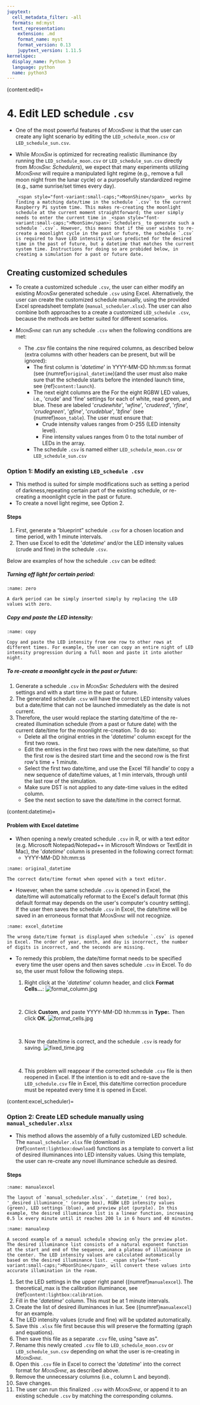 ```yaml
---
jupytext:
  cell_metadata_filter: -all
  formats: md:myst
  text_representation:
    extension: .md
    format_name: myst
    format_version: 0.13
    jupytext_version: 1.11.5
kernelspec:
  display_name: Python 3
  language: python
  name: python3
---
```


(content:edit)=
# 4. Edit LED schedule `.csv`

- One of the most powerful features of _<span style="font-variant:small-caps;">MoonShine</span>_ is that the user can create any light scenario by editing the `LED_schedule_moon.csv` or `LED_schedule_sun.csv`.

- While _<span style="font-variant:small-caps;">MoonSim</span>_ is optimized for recreating realistic illuminance (by running the `LED_schedule_moon.csv` or `LED_schedule_sun.csv` directly from _<span style="font-variant:small-caps;">MoonSim</span>: Schedulers_), we expect that many experiments utilizing _<span style="font-variant:small-caps;">MoonShine</span>_ will require a manipulated light regime (e.g., remove a full moon night from the lunar cycle) or a purposefully standardized regime (e.g., same sunrise/set times every day).


    ```{note}
    _<span style="font-variant:small-caps;">MoonShine</span>_ works by finding a matching date/time in the schedule `.csv` to the current Raspberry Pi system time. This makes re-creating the moonlight schedule at the current moment straightforward; the user simply needs to enter the current time in _<span style="font-variant:small-caps;">MoonSim</span>: Schedulers_ to generate such a schedule `.csv`. However, this means that if the user wishes to re-create a moonlight cycle in the past or future, the schedule `.csv` is required to have LED intensity values predicted for the desired time in the past of future, but a datetime that matches the current system time. Instructions for doing so are probided below, in creating a simulation for a past or future date.
    ```

## Creating customized schedules

- To create a customized schedule `.csv`, the user can either modify an existing _<span style="font-variant:small-caps;">MoonSim</span>_ generated schedule `.csv` using Excel. Alternatively, the user can create the customized schedule manually, using the provided Excel spreadsheet template (`manual_scheduler.xlsx`). The user can also combine both approaches to a create a customized `LED_schedule .csv`, because the methods are better suited for different scenarios.

- _<span style="font-variant:small-caps;">MoonShine</span>_ can run any schedule `.csv` when the following conditions are met:
    - The .csv file contains the nine required columns, as described below (extra columns with other headers can be present, but will be ignored):
        - The first column is '_datetime_' in YYYY-MM-DD hh:mm:ss format (see {numref}`original_datetime`)(and the user must also make sure that the schedule starts before the intended launch time, see {ref}`content:launch`).
        - The next eight columns are the For the eight RGBW LED values, i.e., 'crude' and 'fine' settings for each of white, read green, and blue. These are labeled '_crudewhite_', '_wfine_', '_crudered_', '_rfine_', '_crudegreen_', '_gfine_', '_crudeblue_', '_bfine_' (see {numref}`moon_table`). The user must ensure that:
            - Crude intensity values ranges from 0-255 (LED intensity level).
            - Fine intensity values ranges from 0 to the total number of LEDs in the array.
        - The schedule `.csv` is named either `LED_schedule_moon.csv` or `LED_schedule_sun.csv`

### Option 1: Modify an existing `LED_schedule .csv`
- This method is suited for simple modifications such as setting a period of darkness,repeating certain part of the existing schedule, or re-creating a moonlight cycle in the past or future.
- To create a novel light regime, see Option 2.

#### Steps
1. First, generate a “blueprint” schedule `.csv` for a chosen location and time period, with 1 minute intervals.
2. Then use Excel to edit the '_datetime_' and/or the LED intensity values (crude and fine) in the schedule `.csv`.

Below are examples of how the schedule `.csv` can be edited:


##### Turning off light for certain period:
```{figure} /images/zero.png
:name: zero

A dark period can be simply inserted simply by replacing the LED values with zero.
```
    
##### Copy and paste the LED intensity:
```{figure} /images/copy.jpg
:name: copy

Copy and paste the LED intensity from one row to other rows at different times. For example, the user can copy an entire night of LED intensity progression during a full moon and paste it into another night.
```
    
##### To re-create a moonlight cycle in the past or future:

1. Generate a schedule `.csv` in _<span style="font-variant:small-caps;">MoonSim</span>: Schedulers_ with the desired settings and with a start time in the past or future.
2. The generated schedule `.csv` will have the correct LED intensity values but a date/time that can not be launched immediately as the date is not current.
3. Therefore, the user would replace the starting date/time of the re-created illumination schedule (from a past or future date) with the current date/time for the moonlight re-creation. To do so:
    - Delete all the original entries in the '_datetime_' column except for the first two rows.
    - Edit the entries in the first two rows with the new date/time, so that the first row is the desired start time and the second row is the first row's time + 1 minute.
    - Select the first two date/time, and use the Excel ‘fill handle’ to copy a new sequence of date/time values, at 1 min intervals, through until the last row of the simulation.
    - Make sure DST is not applied to any date-time values in the edited column.
    - See the next section to save the date/time in the correct format.

(content:datetime)=
#### Problem with Excel datetime
- When opening a newly created schedule `.csv` in R, or with a text editor (e.g. Microsoft Notepad/Notepad++ in Microsoft Windows or TextEdit in Mac), the '_datetime_' column is presented in the following correct format: 
    - YYYY-MM-DD hh:mm:ss

```{figure} /images/original_datetime.png
:name: original_datetime

The correct date/time format when opened with a text editor.
```

- However, when the same schedule `.csv` is opened in Excel, the date/time will automatically reformat to the Excel's default format (this default format may depends on the user's computer's country setting). If the user then saves the schedule `.csv`  in Excel, the date/time will be saved in an erroneous format that _<span style="font-variant:small-caps;">MoonShine</span>_ will not recognize.

```{figure} /images/excel_datetime.png
:name: excel_datetime

The wrong date/time format is displayed when schedule `.csv` is opened in Excel. The order of year, month, and day is incorrect, the number of digits is incorrect, and the seconds are missing.
```

- To remedy this problem, the date/time format needs to be specified every time the user opens and then saves schedule `.csv` in Excel. To do so, the user must follow the following steps.
    1. Right click at the '_datetime_' column header, and click **Format Cells...**:
        ![format_column.jpg](./images/format_column.jpg "format_column.jpg")
        <p>&nbsp;</p>
    
    2. Click **Custom**, and paste YYYY-MM-DD hh:mm:ss in **Type:**. Then click **OK**.
        ![format_cells.jpg](./images/format_cells.jpg "format_cells.jpg")
        <p>&nbsp;</p>
    
    3. Now the date/time is correct, and the schedule `.csv` is ready for saving.
        ![fixed_time.jpg](./images/fixed_time.jpg "fixed_time.jpg")
        <p>&nbsp;</p>
    
    4. This problem will reappear if the corrected schedule `.csv` file is then reopened in Excel. If the intention is to edit and re-save the `LED_schedule.csv` file in Excel, this date/time correction procedure must be repeated every time it is opened in Excel.

(content:excel_scheduler)=
### Option 2: Create LED schedule manually using `manual_scheduler.xlsx` 

- This method allows the assembly of a fully customized LED schedule. The `manual_scheduler.xlsx` file (download in {ref}`content:lightbox:download`) functions as a template to convert a list of desired illuminances into LED intensity values. Using this template, the user can re-create any novel illuminance schedule as desired.

#### Steps
```{figure} /images/manualexcel.jpg
:name: manualexcel

The layout of `manual_scheduler.xlsx`. '_datetime_' (red box), '_desired illuminance_' (orange box), RGBW LED intensity values (green), LED settings (blue), and preview plot (purple). In this example, the desired illuminance list is a linear function, increasing 0.5 lx every minute until it reaches 200 lx in 6 hours and 40 minutes.
```

```{figure} /images/manualexp.jpg
:name: manualexp

A second example of a manual schedule showing only the preview plot. The desired illuminance list consists of a natural exponent function at the start and end of the sequence, and a plateau of illuminance in the center. The LED intensity values are calculated automatically based on the desired illuminance list. _<span style="font-variant:small-caps;">MoonShine</span>_ will convert these values into accurate illumination in the room.
```

1. Set the LED settings in the upper right panel ({numref}`manualexcel`). The theoretical_max is the calibration illuminance, see {ref}`content:lightbox:calibration`.
2. Fill in the '_datetime_' column. This must be at 1 minute intervals.
3. Create the list of desired illuminances in lux. See ({numref}`manualexcel`) for an example.
4. The LED intensity values (crude and fine) will be updated automatically.
5. Save this `.xlsx` file first because this will preserve the formatting (graph and equations).
6. Then save this file as a separate `.csv` file, using "save as".
7. Rename this newly created `.csv` file to `LED_schedule_moon.csv` or `LED_schedule_sun.csv` depending on what the user is re-creating in _<span style="font-variant:small-caps;">MoonShine</span>_.
8. Open this `.csv` file in Excel to correct the '_datetime_' into the correct format for _<span style="font-variant:small-caps;">MoonShine</span>_, as described above.
9. Remove the unnecessary columns (i.e., column L and beyond).
10. Save changes.
11. The user can run this finalized `.csv` with _<span style="font-variant:small-caps;">MoonShine</span>_, or append it to an existing schedule `.csv` by matching the corresponding columns.

